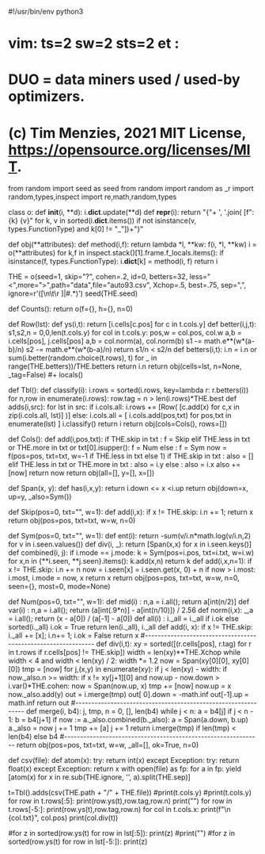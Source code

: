 #!/usr/bin/env python3
# vim: ts=2 sw=2 sts=2 et :
# DUO = data miners used / used-by optimizers.
# (c) Tim Menzies, 2021 MIT License, https://opensource.org/licenses/MIT.
from random import seed as seed
from random import random as _r
import random,types,inspect
import re,math,random,types

class o:
  def __init__(i, **d): i.__dict__.update(**d)
  def __repr__(i): return "{"+ ', '.join(
      [f":{k} {v}" for k, v in sorted(i.__dict__.items()) 
       if  not isinstance(v, types.FunctionType) and k[0] != "_"])+"}"

def obj(**attributes):
  def method(i,f): return lambda *l, **kw: f(i, *l, **kw)
  i  = o(**attributes)
  for k,f in inspect.stack()[1].frame.f_locals.items():
    if isinstance(f, types.FunctionType): i.__dict__[k] = method(i, f)
  return i

THE = o(seed=1, skip="?", cohen=.2, id=0, betters=32,
        less="<",more=">",path="data",file="auto93.csv",
        Xchop=.5, best=.75, sep=",", ignore=r'([\n\t\r ]|#.*)')
seed(THE.seed)

def Counts(): 
  return o(f={}, h={}, n=0)

def Row(lst): 
  def ys(i,t): return [i.cells[c.pos] for c in t.cols.y]
  def better(i,j,t):
    s1,s2,n = 0,0,len(t.cols.y)
    for col in t.cols.y:
      pos,w = col.pos, col.w
      a,b   = i.cells[pos], j.cells[pos]
      a,b   = col.norm(a), col.norm(b)
      s1   -= math.e**(w*(a-b)/n)
      s2   -= math.e**(w*(b-a)/n)
    return s1/n < s2/n
  def betters(i,t):
    i.n = i.n or sum(i.better(random.choice(t.rows), t) 
                     for _ in range(THE.betters))/THE.betters
    return i.n
  return obj(cells=lst, n=None, _tag=False) #+ locals()

def Tbl(): 
  def classify(i):
    i.rows = sorted(i.rows, key=lambda r: r.betters(i))
    for n,row in enumerate(i.rows):
      row.tag = n > len(i.rows)*THE.best 
  def adds(i,src):
    for lst in src:
      if i.cols.all: 
        i.rows += [Row( [c.add(x) for c,x in zip(i.cols.all, lst)] )]
      else: 
        i.cols.all = [ i.cols.add(pos,txt) for pos,txt in enumerate(lst) ]
    i.classify()
    return i
  return obj(cols=Cols(), rows=[])

def Cols(): 
  def add(i,pos,txt):
    if   THE.skip in txt                                       : f = Skip
    elif THE.less in txt or THE.more in txt or txt[0].isupper(): f = Num
    else                                                       : f = Sym
    now = f(pos=pos, txt=txt, w=-1 if THE.less in txt else 1)
    if   THE.skip in txt                                       : also = []
    elif THE.less in txt or THE.more in txt                    : also = i.y
    else                                                       : also = i.x
    also  += [now]
    return now
  return obj(all=[], y=[], x=[])

def Span(x, y):
  def has(i,x,y): return i.down <= x <i.up
  return obj(down=x, up=y, _also=Sym())

def Skip(pos=0, txt="", w=1):
  def add(i,x): 
    if x != THE.skip: i.n += 1; return x
  return obj(pos=pos, txt=txt, w=w, n=0) 

def Sym(pos=0, txt="", w=1):
  def ent(i): return -sum(v/i.n*math.log(v/i.n,2) for v in i.seen.values())
  def div(i, _): return [Span(x,x) for x in i.seen.keys()]
  def combined(i, j):
    if i.mode == j.mode:
      k = Sym(pos=i.pos, txt=i.txt, w=i.w)
      for x,n in {**i.seen, **j.seen}.items(): k.add(x,n)
      return k
  def add(i,x,n=1): 
    if x != THE.skip: 
      i.n += n
      now = i.seen[x] = i.seen.get(x, 0) + n
      if now > i.most: i.most, i.mode = now, x
    return x
  return obj(pos=pos, txt=txt, w=w, n=0, seen={}, most=0, mode=None)

def Num(pos=0, txt="", w=1):
  def mid(i)   : n,a = i.all(); return a[int(n/2)]
  def var(i)   : n,a = i.all(); return (a[int(.9*n)] - a[int(n/10)]) / 2.56
  def norm(i,x): _,a = i.all(); return (x - a[0]) / (a[-1] - a[0])
  def all(i)   : 
    i._all = i._all if i.ok else sorted(i._all)
    i.ok = True
    return len(i._all), i._all
  def add(i, x): 
    if x != THE.skip:
      i._all += [x]; i.n+= 1; i.ok = False
    return x
  #--------------------------------------------------------------
  def div(i,t): 
    xy = sorted([(r.cells[pos], r.tag) for r in t.rows 
                if r.cells[pos] != THE.skip])
    width = len(xy)**THE.Xchop
    while width < 4 and width < len(xy) / 2: width *= 1.2
    now = Span(xy[0][0], xy[0][0])
    tmp = [now]
    for j,(x,y) in enumerate(xy):
      if j < len(xy) - width:
        if now._also.n >= width:
          if x != xy[j+1][0] and now.up - now.down > i.var()*THE.cohen:
            now  = Span(now.up, x)
            tmp += [now]
      now.up = x
      now._also.add(y)
    out = i.merge(tmp)
    out[ 0].down = -math.inf
    out[-1].up   =  math.inf
    return out
  #--------------------------------------------------------------
  def merge(i, b4):
    j, tmp, n = 0, [], len(b4)
    while j < n:
      a = b4[j]
      if j < n - 1:
        b  = b4[j+1]
        if now := a._also.combined(b._also):
          a = Span(a.down, b.up)
          a._also = now
          j += 1
      tmp += [a]
      j   += 1
    return i.merge(tmp) if len(tmp) < len(b4) else b4
  #--------------------------------------------------------------
  return obj(pos=pos, txt=txt, w=w, _all=[], ok=True, n=0)

def csv(file):
  def atom(x):
    try: return int(x)
    except Exception:
      try: return float(x)
      except Exception: return x
  with open(file) as fp:
    for a in fp: 
      yield [atom(x) for x in re.sub(THE.ignore, '', a).split(THE.sep)]

t=Tbl().adds(csv(THE.path + "/" + THE.file))
#print(t.cols.y)
#print(t.cols.y)
for row in t.rows[:5]: print(row.ys(t),row.tag,row.n)
print("")
for row in t.rows[-5:]: print(row.ys(t),row.tag,row.n)
for col in t.cols.x: 
  print(f"\n {col.txt}", col.pos)
  print(col.div(t))

  #for z in sorted(row.ys(t) for row in lst[:5]): print(z)
#print("")
#for z in sorted(row.ys(t) for row in lst[-5:]): print(z)



```
